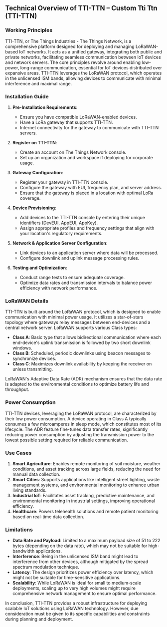 ## Technical Overview of TTI-TTN – Custom Tti Ttn (TTI-TTN)

### Working Principles

TTI-TTN, or The Things Industries - The Things Network, is a comprehensive platform designed for deploying and managing LoRaWAN-based IoT networks. It acts as a unified gateway, integrating both public and private networks, facilitating seamless communication between IoT devices and network servers. The core principles revolve around enabling low-power, long-range communication, essential for IoT devices distributed over expansive areas. TTI-TTN leverages the LoRaWAN protocol, which operates in the unlicensed ISM bands, allowing devices to communicate with minimal interference and maximal range.

### Installation Guide

1. **Pre-Installation Requirements**: 
   - Ensure you have compatible LoRaWAN-enabled devices.
   - Have a LoRa gateway that supports TTI-TTN.
   - Internet connectivity for the gateway to communicate with TTI-TTN servers.

2. **Register on TTI-TTN**:
   - Create an account on The Things Network console.
   - Set up an organization and workspace if deploying for corporate usage.

3. **Gateway Configuration**:
   - Register your gateway in TTI-TTN console.
   - Configure the gateway with EUI, frequency plan, and server address.
   - Ensure that the gateway is placed in a location with optimal LoRa coverage.

4. **Device Provisioning**:
   - Add devices to the TTI-TTN console by entering their unique identifiers (DevEUI, AppEUI, AppKey).
   - Assign appropriate profiles and frequency settings that align with your location's regulatory requirements.

5. **Network & Application Server Configuration**:
   - Link devices to an application server where data will be processed.
   - Configure downlink and uplink message processing rules.

6. **Testing and Optimization**:
   - Conduct range tests to ensure adequate coverage.
   - Optimize data rates and transmission intervals to balance power efficiency with network performance.

### LoRaWAN Details

TTI-TTN is built around the LoRaWAN protocol, which is designed to enable communication with minimal power usage. It utilizes a star-of-stars topology where gateways relay messages between end-devices and a central network server. LoRaWAN supports various Class types:

- **Class A**: Basic type that allows bidirectional communication where each end-device's uplink transmission is followed by two short downlink windows.
- **Class B**: Scheduled, periodic downlinks using beacon messages to synchronize devices.
- **Class C**: Maximizes downlink availability by keeping the receiver on unless transmitting.

LoRaWAN's Adaptive Data Rate (ADR) mechanism ensures that the data rate is adapted to the environmental conditions to optimize battery life and throughput.

### Power Consumption

TTI-TTN devices, leveraging the LoRaWAN protocol, are characterized by their low power consumption. A device operating in Class A typically consumes a few microamperes in sleep mode, which constitutes most of its lifecycle. The ADR feature fine-tunes data transfer rates, significantly reducing power consumption by adjusting the transmission power to the lowest possible setting required for reliable communication.

### Use Cases

1. **Smart Agriculture**: Enables remote monitoring of soil moisture, weather conditions, and asset tracking across large fields, reducing the need for manual data collection.
2. **Smart Cities**: Supports applications like intelligent street lighting, waste management systems, and environmental monitoring to enhance urban living standards.
3. **Industrial IoT**: Facilitates asset tracking, predictive maintenance, and environmental monitoring in industrial settings, improving operational efficiency.
4. **Healthcare**: Powers telehealth solutions and remote patient monitoring based on real-time data collection.

### Limitations

- **Data Rate and Payload**: Limited to a maximum payload size of 51 to 222 bytes (depending on the data rate), which may not be suitable for high-bandwidth applications.
- **Interference**: Being in the unlicensed ISM band might lead to interference from other devices, although mitigated by the spread spectrum modulation technique.
- **Latency**: The design prioritizes power efficiency over latency, which might not be suitable for time-sensitive applications.
- **Scalability**: While LoRaWAN is ideal for small to medium-scale deployments, scaling up to very high volumes might require comprehensive network management to ensure optimal performance.

In conclusion, TTI-TTN provides a robust infrastructure for deploying scalable IoT solutions using LoRaWAN technology. However, due consideration must be given to its specific capabilities and constraints during planning and deployment.